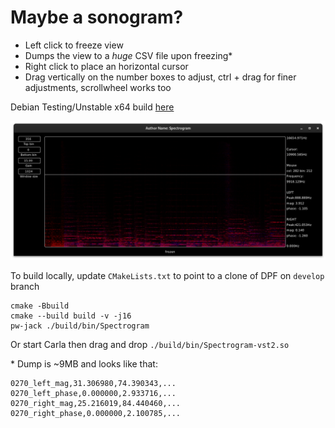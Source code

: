 # Maybe a sonogram?

- Left click to freeze view
- Dumps the view to a *huge* CSV file upon freezing*
- Right click to place an horizontal cursor
- Drag vertically on the number boxes to adjust, ctrl + drag for finer adjustments, scrollwheel works too

Debian Testing/Unstable x64 build [here](https://point.pointorg.org/s/9bLRwX5p7dGoftY)

![screenshot.png](screenshot.png)

To build locally, update `CMakeLists.txt` to point to a clone of DPF on `develop` branch

```shell
cmake -Bbuild
cmake --build build -v -j16
pw-jack ./build/bin/Spectrogram
```

Or start Carla then drag and drop `./build/bin/Spectrogram-vst2.so`

 \* Dump is ~9MB and looks like that:
 ```
 0270_left_mag,31.306980,74.390343,...
0270_left_phase,0.000000,2.933716,...
0270_right_mag,25.216019,84.440460,...
0270_right_phase,0.000000,2.100785,...
```


